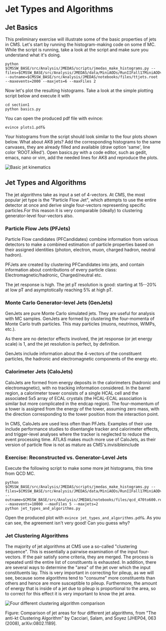 # Jet Types and Algorithms

## Jet Basics

This preliminary exercise will illustrate some of the basic properties of jets in CMS. Let's start by running the histogram-making code on some $t\bar{t}$ MC. While the script is running, take a look at the script and make sure you understand what it's doing.

```
python $CMSSW_BASE/src/Analysis/JMEDAS/scripts/jmedas_make_histograms.py --files=$CMSSW_BASE/src/Analysis/JMEDAS/data/MiniAODs/RunIIFall17MiniAODv2/ttjets2023.txt --outname=$CMSSW_BASE/src/Analysis/JMEDAS/notebooks/files/ttjets.root --maxevents=2000 --maxjets=6 --maxFiles 2
```

Now let's plot the resulting histograms. Take a look at the simple plotting script below and execute it with

```
cd section1
python basics.py
```
You can open the produced pdf file with evince:

```
evince plots1.pdf&
```

Your histograms from the script should look similar to the four plots shown below. What about AK8 jets? Add the corresponding histograms to the same canvases, they are already filled and available (draw option 'same', line color 'ROOT.kRed').
Open basics.py with a code editor, such as gedit, emacs, nano or vim, add the needed lines for AK8 and reproduce the plots.

![Basic jet kinematics](../notebooks/files/plots1.png)

## Jet Types and Algorithms

The jet algorithms take as input a set of 4-vectors. At CMS, the most popular jet type is the "Particle Flow Jet", which attempts to use the entire detector at once and derive single four-vectors representing specific particles.For this reason it is very comparable (ideally) to clustering generator-level four-vectors also.

### Particle Flow Jets (PFJets)

Particle Flow candidates (PFCandidates) combine information from various detectors to make a combined estimation of particle properties based on their assigned identities (photon, electron, muon, charged hadron, neutral hadron).

PFJets are created by clustering PFCandidates into jets, and contain information about contributions of every particle class: Electromagnetic/hadronic, Charged/neutral etc.

The jet response is high. The jet pT resolution is good: starting at 15--20% at low pT and asymptotically reaching 5% at high pT.

### Monte Carlo Generator-level Jets (GenJets)

GenJets are pure Monte Carlo simulated jets. They are useful for analysis with MC samples. GenJets are formed by clustering the four-momenta of Monte Carlo truth particles. This may  particles (muons, neutrinos, WIMPs, etc.).

As there are no detector effects involved, the jet response (or jet energy scale) is 1, and the jet resolution is perfect, by definition.

GenJets include information about the 4-vectors of the constituent particles, the hadronic and electromagnetic components of the energy etc.

### Calorimeter Jets (CaloJets)

CaloJets are formed from energy deposits in the calorimeters (hadronic and electromagnetic), with no tracking information considered. In the barrel region, a calorimeter tower consists of a single HCAL cell and the associated 5x5 array of ECAL crystals (the HCAL-ECAL association is similar but more complicated in the endcap region). The four-momentum of a tower is assigned from the energy of the tower, assuming zero mass, with the direction corresponding to the tower position from the interaction point.

In CMS, CaloJets are used less often than PFJets. Examples of their use include performance studies to disentangle tracker and calorimeter effects, and trigger-level analyses where the tracker is neglected to reduce the event processing time. ATLAS makes much more use of CaloJets, as their version of particle flow is not as mature as CMS's.invisibleinclude 

### Exercise: Reconstructed vs. Generator-Level Jets

Execute the following script to make some more jet histograms, this time from QCD MC. 

```
python $CMSSW_BASE/src/Analysis/JMEDAS/scripts/jmedas_make_histograms.py --files=$CMSSW_BASE/src/Analysis/JMEDAS/data/MiniAODs/RunIIFall17MiniAODv2/QCD_Pt_470to600.txt --outname=$CMSSW_BASE/src/Analysis/JMEDAS/notebooks/files/qcd_470to600.root --maxevents=10000 --maxFiles 5 --maxjets=2
python jet_types_and_algorithms.py
```

Open the produced plot with `evince jet_types_and_algorithms.pdf&`. As you can see, the agreement isn't very good! Can you guess why?

### Jet Clustering Algorithms

The majority of jet algorithms at CMS use a so-called "clustering sequence". This is essentially a pairwise examination of the input four-vectors. If the pair satisfy some criteria, they are merged. The process is repeated until the entire list of constituents is exhausted. In addition, there are several ways to determine the "area" of the jet over which the input constituents lay. This is very important in correcting for pileup, as we will see, because some algorithms tend to "consume" more constituents than others and hence are more susceptible to pileup. Furthermore, the amount of energy that is inside of a jet due to pileup is proportional to the area, so to correct for this effect it is very important to know the jet area.

![Four different clustering algorithm comparison](../notebooks/files/JHEP04_2008_063.jpg)

Figure: Comparison of jet areas for four different jet algorithms, from "The anti-kt Clustering Algorithm" by Cacciari, Salam, and Soyez [JHEP04, 063 (2008), arXiv:0802.1189].

